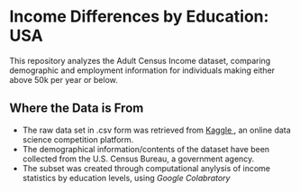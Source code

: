 # Income Differences by Education: USA
This repository analyzes the Adult Census Income dataset, comparing demographic and employment information for individuals making either above 50k per year or below. 


## Where the Data is From
- The raw data set in .csv form was retrieved from [Kaggle
](https://www.kaggle.com/datasets/lovishbansal123/adult-census-income/data) , an online data science competition platform.
- The demographical information/contents of the dataset have been collected from the U.S. Census Bureau, a government agency.
- The subset was created through computational anylysis of income statistics by education levels, using *Google Colabratory*
